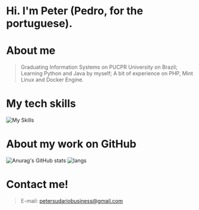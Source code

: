 # Hi. I'm Peter (Pedro, for the portuguese).

# About me

> Graduating Information Systems on PUCPR University on Brazil;
> Learning Python and Java by myself;
> A bit of experience on PHP, Mint Linux and Docker Engine.

# My tech skills


![My Skills](https://skills.thijs.gg/icons?i=html,css,docker,git,php,mysql,postgres,tailwind)

# About my work on GitHub

![Anurag's GitHub stats](https://github-readme-stats.vercel.app/api?username=petersudario&show_icons=true&theme=transparent&locale=pt-BR )
![langs](https://github-readme-stats.vercel.app/api/top-langs/?username=petersudario&theme=transparent&layout=compact&locale=pt-BR)

# Contact me!
>E-mail: petersudariobusiness@gmail.com

